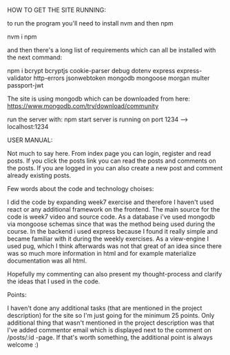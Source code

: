 
HOW TO GET THE SITE RUNNING:

to run the program you'll need to install nvm and then npm

nvm i npm

and then there's a long list of requirements which can all be installed with the next command:

npm i bcrypt bcryptjs cookie-parser debug dotenv express express-validator http-errors jsonwebtoken mongodb mongoose morgan multer passport-jwt

The site is using mongodb which can be downloaded from here: https://www.mongodb.com/try/download/community

run the server with: npm start
server is running on port 1234 --> localhost:1234

USER MANUAL:

Not much to say here. From index page you can login, register and read posts. If you click the posts link you can read the posts and comments on the posts. If you are logged in you can also create a new post and comment already existing posts.

Few words about the code and technology choises:

I did the code by expanding week7 exercise and therefore I haven't used react or any additional framework on the frontend. The main source for the code is week7 video and source code. As a database i've used mongodb via mongoose schemas since that was the method being used during the course. In the backend i used express because I found it really simple and became familiar with it during the weekly exercises. As a view-engine I used pug, which I think afterwards was not that great of an idea since there was so much more information in html and for example materialize documentation was all html.

Hopefully my commenting can also present my thought-process and clarify the ideas that I used in the code.

Points:

I haven't done any additional tasks (that are mentioned in the project description) for the site so I'm just going for the minimum 25 points. Only additional thing that wasn't mentioned in the project description was that I've added commentor email which is displayed next to the comment on /posts/:id -page. If that's worth something, the additional point is always welcome :) 
